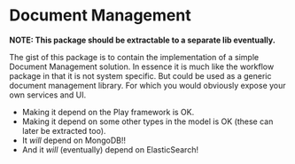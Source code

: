 # Document Management

**NOTE: This package should be extractable to a separate lib eventually.**

The gist of this package is to contain the implementation of a simple Document Management solution. In essence it is much like the workflow package in that it is not system specific. But could be used as a generic document management library. For which you would obviously expose your own services and UI.

* Making it depend on the Play framework is OK.
* Making it depend on some other types in the model is OK (these can later be extracted too).
* It _will_ depend on MongoDB!!
* And it _will_ (eventually) depend on ElasticSearch!
